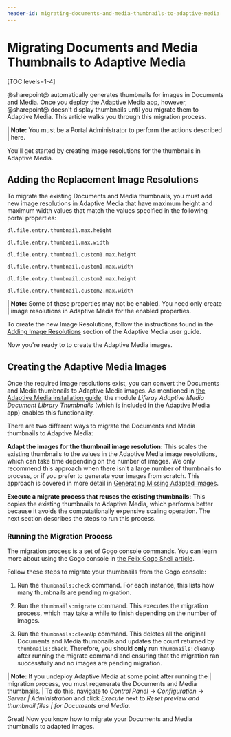 ```yaml
---
header-id: migrating-documents-and-media-thumbnails-to-adaptive-media
---
```


# Migrating Documents and Media Thumbnails to Adaptive Media

[TOC levels=1-4]

@sharepoint@ automatically generates thumbnails for images in Documents and Media.
Once you deploy the Adaptive Media app, however, @sharepoint@ doesn't display 
thumbnails until you migrate them to Adaptive Media. This article walks you
through this migration process. 

| **Note:** You must be a Portal Administrator to perform the actions described
| here. 

You'll get started by creating image resolutions for the thumbnails in Adaptive 
Media. 

## Adding the Replacement Image Resolutions

To migrate the existing Documents and Media thumbnails, you must add new image 
resolutions in Adaptive Media that have maximum height and maximum width values 
that match the values specified in the following portal properties: 

    dl.file.entry.thumbnail.max.height

    dl.file.entry.thumbnail.max.width

    dl.file.entry.thumbnail.custom1.max.height

    dl.file.entry.thumbnail.custom1.max.width

    dl.file.entry.thumbnail.custom2.max.height

    dl.file.entry.thumbnail.custom2.max.width

| **Note:** Some of these properties may not be enabled. You need only create
| image resolutions in Adaptive Media for the enabled properties. 

To create the new Image Resolutions, follow the instructions found in the 
[Adding Image Resolutions](/docs/7-2/user/-/knowledge_base/u/adding-image-resolutions) 
section of the Adaptive Media user guide. 

Now you're ready to to create the Adaptive Media images. 

## Creating the Adaptive Media Images

Once the required image resolutions exist, you can convert the Documents and 
Media thumbnails to Adaptive Media images. As mentioned in 
[the Adaptive Media installation guide](/docs/7-2/user/-/knowledge_base/u/installing-adaptive-media), 
the module *Liferay Adaptive Media Document Library Thumbnails* (which is 
included in the Adaptive Media app) enables this functionality. 

There are two different ways to migrate the Documents and Media thumbnails to 
Adaptive Media: 

**Adapt the images for the thumbnail image resolution:** This scales the 
existing thumbnails to the values in the Adaptive Media image resolutions, which 
can take time depending on the number of images. We only recommend this approach 
when there isn't a large number of thumbnails to process, or if you prefer to 
generate your images from scratch. This approach is covered in more detail in
[Generating Missing Adapted Images](/docs/7-2/user/-/knowledge_base/u/managing-image-resolutions#generating-missing-adapted-images). 

**Execute a migrate process that reuses the existing thumbnails:** This copies 
the existing thumbnails to Adaptive Media, which performs better because it 
avoids the computationally expensive scaling operation. The next section 
describes the steps to run this process. 

### Running the Migration Process

The migration process is a set of Gogo console commands. You can learn more
about using the Gogo console in 
[the Felix Gogo Shell article](/docs/7-2/customization/-/knowledge_base/c/using-the-felix-gogo-shell). 

Follow these steps to migrate your thumbnails from the Gogo console:

1.  Run the `thumbnails:check` command. For each instance, this lists how many 
    thumbnails are pending migration. 

2.  Run the `thumbnails:migrate` command. This executes the migration process, 
    which may take a while to finish depending on the number of images. 

3.  Run the `thumbnails:cleanUp` command. This deletes all the original 
    Documents and Media thumbnails and updates the count returned by 
    `thumbnails:check`. Therefore, you should **only** run `thumbnails:cleanUp`
    after running the migrate command and ensuring that the migration ran 
    successfully and no images are pending migration. 

| **Note:** If you undeploy Adaptive Media at some point after running the 
| migration process, you must regenerate the Documents and Media thumbnails. 
| To do this, navigate to *Control Panel* &rarr; *Configuration* &rarr; *Server 
| Administration* and click *Execute* next to *Reset preview and thumbnail files 
| for Documents and Media*. 

Great! Now you know how to migrate your Documents and Media thumbnails to 
adapted images. 
